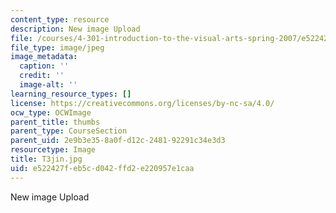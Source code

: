 ```yaml
---
content_type: resource
description: New image Upload
file: /courses/4-301-introduction-to-the-visual-arts-spring-2007/e522427feb5cd042ffd2e220957e1caa_T3jin.jpg
file_type: image/jpeg
image_metadata:
  caption: ''
  credit: ''
  image-alt: ''
learning_resource_types: []
license: https://creativecommons.org/licenses/by-nc-sa/4.0/
ocw_type: OCWImage
parent_title: thumbs
parent_type: CourseSection
parent_uid: 2e9b3e35-8a0f-d12c-2481-92291c34e3d3
resourcetype: Image
title: T3jin.jpg
uid: e522427f-eb5c-d042-ffd2-e220957e1caa
---
```

New image Upload